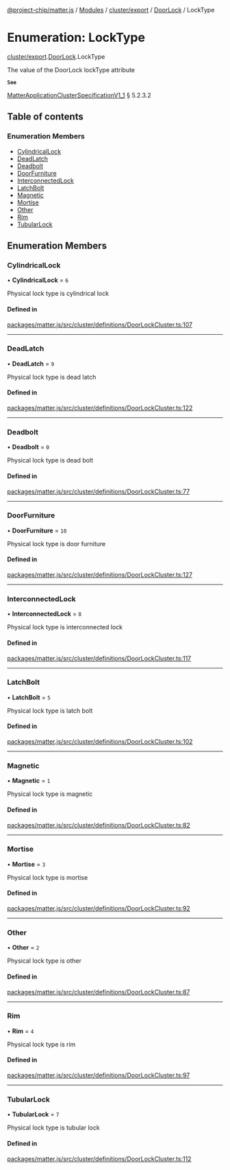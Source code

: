 [@project-chip/matter.js](../README.md) / [Modules](../modules.md) / [cluster/export](../modules/cluster_export.md) / [DoorLock](../modules/cluster_export.DoorLock.md) / LockType

# Enumeration: LockType

[cluster/export](../modules/cluster_export.md).[DoorLock](../modules/cluster_export.DoorLock.md).LockType

The value of the DoorLock lockType attribute

**`See`**

[MatterApplicationClusterSpecificationV1_1](../interfaces/spec_export.MatterApplicationClusterSpecificationV1_1.md) § 5.2.3.2

## Table of contents

### Enumeration Members

- [CylindricalLock](cluster_export.DoorLock.LockType.md#cylindricallock)
- [DeadLatch](cluster_export.DoorLock.LockType.md#deadlatch)
- [Deadbolt](cluster_export.DoorLock.LockType.md#deadbolt)
- [DoorFurniture](cluster_export.DoorLock.LockType.md#doorfurniture)
- [InterconnectedLock](cluster_export.DoorLock.LockType.md#interconnectedlock)
- [LatchBolt](cluster_export.DoorLock.LockType.md#latchbolt)
- [Magnetic](cluster_export.DoorLock.LockType.md#magnetic)
- [Mortise](cluster_export.DoorLock.LockType.md#mortise)
- [Other](cluster_export.DoorLock.LockType.md#other)
- [Rim](cluster_export.DoorLock.LockType.md#rim)
- [TubularLock](cluster_export.DoorLock.LockType.md#tubularlock)

## Enumeration Members

### CylindricalLock

• **CylindricalLock** = ``6``

Physical lock type is cylindrical lock

#### Defined in

[packages/matter.js/src/cluster/definitions/DoorLockCluster.ts:107](https://github.com/project-chip/matter.js/blob/16d5b0d/packages/matter.js/src/cluster/definitions/DoorLockCluster.ts#L107)

___

### DeadLatch

• **DeadLatch** = ``9``

Physical lock type is dead latch

#### Defined in

[packages/matter.js/src/cluster/definitions/DoorLockCluster.ts:122](https://github.com/project-chip/matter.js/blob/16d5b0d/packages/matter.js/src/cluster/definitions/DoorLockCluster.ts#L122)

___

### Deadbolt

• **Deadbolt** = ``0``

Physical lock type is dead bolt

#### Defined in

[packages/matter.js/src/cluster/definitions/DoorLockCluster.ts:77](https://github.com/project-chip/matter.js/blob/16d5b0d/packages/matter.js/src/cluster/definitions/DoorLockCluster.ts#L77)

___

### DoorFurniture

• **DoorFurniture** = ``10``

Physical lock type is door furniture

#### Defined in

[packages/matter.js/src/cluster/definitions/DoorLockCluster.ts:127](https://github.com/project-chip/matter.js/blob/16d5b0d/packages/matter.js/src/cluster/definitions/DoorLockCluster.ts#L127)

___

### InterconnectedLock

• **InterconnectedLock** = ``8``

Physical lock type is interconnected lock

#### Defined in

[packages/matter.js/src/cluster/definitions/DoorLockCluster.ts:117](https://github.com/project-chip/matter.js/blob/16d5b0d/packages/matter.js/src/cluster/definitions/DoorLockCluster.ts#L117)

___

### LatchBolt

• **LatchBolt** = ``5``

Physical lock type is latch bolt

#### Defined in

[packages/matter.js/src/cluster/definitions/DoorLockCluster.ts:102](https://github.com/project-chip/matter.js/blob/16d5b0d/packages/matter.js/src/cluster/definitions/DoorLockCluster.ts#L102)

___

### Magnetic

• **Magnetic** = ``1``

Physical lock type is magnetic

#### Defined in

[packages/matter.js/src/cluster/definitions/DoorLockCluster.ts:82](https://github.com/project-chip/matter.js/blob/16d5b0d/packages/matter.js/src/cluster/definitions/DoorLockCluster.ts#L82)

___

### Mortise

• **Mortise** = ``3``

Physical lock type is mortise

#### Defined in

[packages/matter.js/src/cluster/definitions/DoorLockCluster.ts:92](https://github.com/project-chip/matter.js/blob/16d5b0d/packages/matter.js/src/cluster/definitions/DoorLockCluster.ts#L92)

___

### Other

• **Other** = ``2``

Physical lock type is other

#### Defined in

[packages/matter.js/src/cluster/definitions/DoorLockCluster.ts:87](https://github.com/project-chip/matter.js/blob/16d5b0d/packages/matter.js/src/cluster/definitions/DoorLockCluster.ts#L87)

___

### Rim

• **Rim** = ``4``

Physical lock type is rim

#### Defined in

[packages/matter.js/src/cluster/definitions/DoorLockCluster.ts:97](https://github.com/project-chip/matter.js/blob/16d5b0d/packages/matter.js/src/cluster/definitions/DoorLockCluster.ts#L97)

___

### TubularLock

• **TubularLock** = ``7``

Physical lock type is tubular lock

#### Defined in

[packages/matter.js/src/cluster/definitions/DoorLockCluster.ts:112](https://github.com/project-chip/matter.js/blob/16d5b0d/packages/matter.js/src/cluster/definitions/DoorLockCluster.ts#L112)
